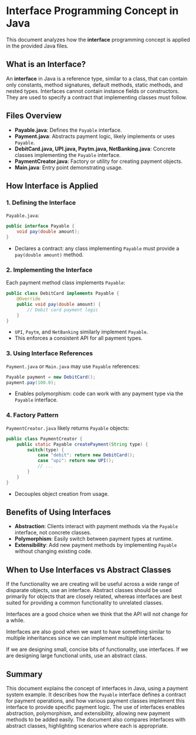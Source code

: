 # Interface Programming Concept in Java

This document analyzes how the **interface** programming concept is applied in the provided Java files.

## What is an Interface?

An **interface** in Java is a reference type, similar to a class, that can contain only constants, method signatures, default methods, static methods, and nested types. Interfaces cannot contain instance fields or constructors. They are used to specify a contract that implementing classes must follow.

## Files Overview

- **Payable.java**: Defines the `Payable` interface.
- **Payment.java**: Abstracts payment logic, likely implements or uses `Payable`.
- **DebitCard.java, UPI.java, Paytm.java, NetBanking.java**: Concrete classes implementing the `Payable` interface.
- **PaymentCreator.java**: Factory or utility for creating payment objects.
- **Main.java**: Entry point demonstrating usage.

## How Interface is Applied

### 1. Defining the Interface

`Payable.java`:
```java
public interface Payable {
    void pay(double amount);
}
```
- Declares a contract: any class implementing `Payable` must provide a `pay(double amount)` method.

### 2. Implementing the Interface

Each payment method class implements `Payable`:
```java
public class DebitCard implements Payable {
    @Override
    public void pay(double amount) {
        // Debit card payment logic
    }
}
```
- `UPI`, `Paytm`, and `NetBanking` similarly implement `Payable`.
- This enforces a consistent API for all payment types.

### 3. Using Interface References

`Payment.java` or `Main.java` may use `Payable` references:
```java
Payable payment = new DebitCard();
payment.pay(100.0);
```
- Enables polymorphism: code can work with any payment type via the `Payable` interface.

### 4. Factory Pattern

`PaymentCreator.java` likely returns `Payable` objects:
```java
public class PaymentCreator {
    public static Payable createPayment(String type) {
        switch(type) {
            case "debit": return new DebitCard();
            case "upi": return new UPI();
            // ...
        }
    }
}
```
- Decouples object creation from usage.

## Benefits of Using Interfaces

- **Abstraction**: Clients interact with payment methods via the `Payable` interface, not concrete classes.
- **Polymorphism**: Easily switch between payment types at runtime.
- **Extensibility**: Add new payment methods by implementing `Payable` without changing existing code.

## When to Use Interfaces vs Abstract Classes

If the functionality we are creating will be useful across a wide range of disparate objects, use an interface. Abstract classes should be used primarily for objects that are closely related, whereas interfaces are best suited for providing a common functionality to unrelated classes.

Interfaces are a good choice when we think that the API will not change for a while.

Interfaces are also good when we want to have something similar to multiple inheritances since we can implement multiple interfaces.

If we are designing small, concise bits of functionality, use interfaces. If we are designing large functional units, use an abstract class.

## Summary

This document explains the concept of interfaces in Java, using a payment system example. It describes how the `Payable` interface defines a contract for payment operations, and how various payment classes implement this interface to provide specific payment logic. The use of interfaces enables abstraction, polymorphism, and extensibility, allowing new payment methods to be added easily. The document also compares interfaces with abstract classes, highlighting scenarios where each is appropriate.



